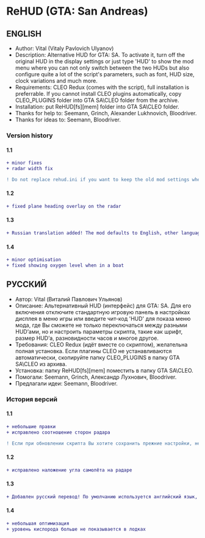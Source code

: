 # ReHUD (GTA: San Andreas)
## ENGLISH
* Author: Vital (Vitaly Pavlovich Ulyanov)
* Description: Alternative HUD for GTA: SA. To activate it, turn off the original HUD in the display settings or just type 'HUD' to show the mod menu where you can not only switch between the two HUDs but also configure quite a lot of the script's parameters, such as font, HUD size, clock variations and much more.
* Requirements: CLEO Redux (comes with the script), full installation is preferrable. If you cannot install CLEO plugins automatically, copy CLEO_PLUGINS folder into GTA SA\CLEO folder from the archive.
* Installation: put ReHUD[fs][mem] folder into GTA SA\CLEO folder.
* Thanks for help to: Seemann, Grinch, Alexander Lukhnovich, Bloodriver.
* Thanks for ideas to: Seemann, Bloodriver.

### Version history
#### 1.1
```diff
+ minor fixes
+ radar width fix

! Do not replace rehud.ini if you want to keep the old mod settings when updating to this version.
```
#### 1.2
```diff
+ fixed plane heading overlay on the radar
```
#### 1.3
```diff
+ Russian translation added! The mod defaults to English, other languages can be found in Localisation folder, just copy the texts.js from the desired language subfolder into the main directory.
```
#### 1.4
```diff
+ minor optimisation
+ fixed showing oxygen level when in a boat
```

## РУССКИЙ
* Автор: Vital (Виталий Павлович Ульянов)
* Описание: Альтернативный HUD (интерфейс) для GTA: SA. Для его включения отключите стандартную игровую панель в настройках дисплея в меню игры или введите чит-код 'HUD' для показа меню мода, где Вы сможете не только переключаться между разными HUD’ами, но и настроить параметры скрипта, такие как шрифт, размер HUD’а, разновидности часов и многое другое.
* Требования: CLEO Redux (идёт вместе со скриптом), желательна полная установка. Если плагины CLEO не устанавливаются автоматически, скопируйте папку CLEO_PLUGINS в папку GTA SA\CLEO из архива.
* Установка: папку ReHUD[fs][mem] поместить в папку GTA SA\CLEO.
* Помогали: Seemann, Grinch, Александр Лухнович, Bloodriver.
* Предлагали идеи: Seemann, Bloodriver.

### История версий
#### 1.1
```diff
+ небольшие правки
+ исправлено соотношение сторон радара

! Если при обновлении скрипта Вы хотите сохранить прежние настройки, не заменяйте файл rehud.ini.
```
#### 1.2
```diff
+ исправлено наложение угла самолёта на радаре
```
#### 1.3
```diff
+ Добавлен русский перевод! По умолчанию используется английский язык, переводы лежат в папке Localisation: выбрав подпапку с нужным языком, скопируйте из неё файл texts.js в основной каталог скрипта.
```
#### 1.4
```diff
+ небольшая оптимизация
+ уровень кислорода больше не показывается в лодках
```